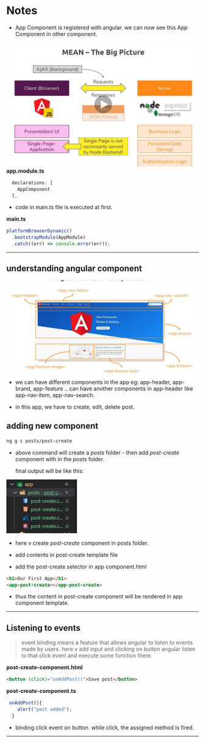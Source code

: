 # Notes

- App Component is registered with angular.
  we can now see this App Component in other component.

![image](./screenshots/screen-1.jpg 'image')
**app.module.ts**

```typescript
  declarations: [
    AppComponent
  ],
```

- code in main.ts file is executed at first.

**main.ts**

```typescript
platformBrowserDynamic()
  .bootstrapModule(AppModule)
  .catch((err) => console.error(err));
```

---

## understanding angular component

![image](./screenshots/screen-2.jpg 'image')

- we can have different components in the app
  eg: app-header, app-brand, app-feature ..
  can have another components in app-header like app-nav-item, app-nav-search.

- in this app, we have to create, edit, delete post.

## adding new component

```bash
ng g c posts/post-create
```

- above command will create a _posts_ folder - then add _post-create_ component with in the _posts_ folder.

  final output will be like this:

![image](./screenshots/screen-3.jpg 'image')

- here v create _post-create_ component in posts folder.

- add contents in post-create template file

- add the post-create selector in app component.html

```html
<h1>Our First App</h1>
<app-post-create></app-post-create>
```

- thus the content in post-create component will be rendered in app component template.

---

## Listening to events

> event binding means a feature that allows angular to listen to events made by users.
> here v add input and clicking on button angular listen to that click event and execute some function there.

**post-create-component.html**

```html
<button (click)="onAddPost()">Save post</button>
```

**post-create-component.ts**

```typescript
 onAddPost(){
    alert("post added");
  }
```

- binding click event on button. while click, the assigned method is fired.

---
